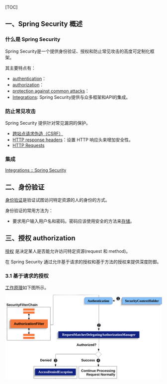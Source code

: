 [TOC]

## 一、Spring Security 概述

### 什么是 Spring Security

Spring Security是一个提供身份验证、授权和防止常见攻击的高度可定制化框架。

其主要特点有：

- [authentication](https://docs.spring.io/spring-security/reference/features/authentication/index.html)：
- [authorization](https://docs.spring.io/spring-security/reference/features/authorization/index.html)：
- [protection against common attacks](https://docs.spring.io/spring-security/reference/features/exploits/index.html)：
- [Integrations](https://docs.spring.io/spring-security/reference/features/integrations/index.html): Spring Security提供与众多框架和API的集成。



### 防止常见攻击

Spring Security 提供针对常见漏洞的保护。

- [跨站点请求伪造（CSRF）](https://docs.spring.io/spring-security/reference/features/exploits/csrf.html)
- [HTTP response headers](https://owasp.org/www-project-secure-headers/#div-headers)：设置 HTTP 响应头来增加安全性。
- [HTTP Requests](https://docs.spring.io/spring-security/reference/features/exploits/http.html)



### 集成

[Integrations :: Spring Security](https://docs.spring.io/spring-security/reference/features/integrations/index.html)





## 二、身份验证 

[身份验证](https://docs.spring.io/spring-security/reference/features/authentication/index.html)是验证试图访问特定资源的人的身份的方式。

身份验证的常用方法为：

- 要求用户输入用户名和密码。密码应该使用安全的方法来[存储](https://docs.spring.io/spring-security/reference/features/authentication/password-storage.html)。



## 三、授权 authorization

[授权](https://docs.spring.io/spring-security/reference/features/authorization/index.html) 是决定某人是否能允许访问特定资源(request 和 method)。

在 Spring Security 通过允许基于请求的授权和基于方法的授权来提供深度防御。



### 3.1 基于请求的授权

[工作原理](https://docs.spring.io/spring-security/reference/servlet/authorization/authorize-http-requests.html)如下图所示。

![authorizationfilter](images/authorizationfilter.png)



